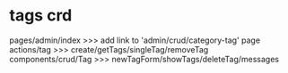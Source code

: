 




tags crd
===========


pages/admin/index >>> add link to 'admin/crud/category-tag' page
actions/tag >>> create/getTags/singleTag/removeTag
components/crud/Tag >>> newTagForm/showTags/deleteTag/messages
